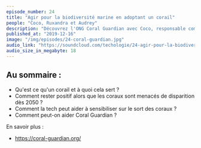 ```yaml
---
episode_number: 24
title: "Agir pour la biodiversité marine en adoptant un corail"
people: "Coco, Ruxandra et Audrey"
description: "Découvrez l'ONG Coral Guardian avec Coco, responsable communication, Ruxandra chargée de projet terrain et co-directrice scientifique et Audrey, responsable partenariat."
published_at: "2019-12-16"
image: "/img/episodes/24-coral-guardian.jpg"
audio_link: "https://soundcloud.com/techologie/24-agir-pour-la-biodiversite-marine-en-adoptant-un-corail-avec-coco-ruxandra-et-audrey"
audio_size_in_megabyte: 18
---
```


## Au sommaire :

* Qu'est ce qu'un corail et à quoi cela sert ?
* Comment rester positif alors que les coraux sont menacés de disparition dès 2050 ?
* Comment la tech peut aider à sensibiliser sur le sort des coraux ?
* Comment peut-on aider Coral Guardian ?

<div class="block">

En savoir plus :

* https://coral-guardian.org/

</div>
